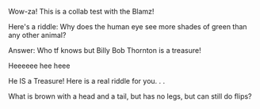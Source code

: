Wow-za! This is a collab test with the Blamz!

Here's a riddle: 
Why does the human eye see more shades of green than any other animal?

Answer: 
Who tf knows but Billy Bob Thornton is a treasure!

Heeeeee hee heee

He IS a Treasure!  Here is a real riddle for you. . .

What is brown with a head and a tail, but has no legs, but can still do flips?
